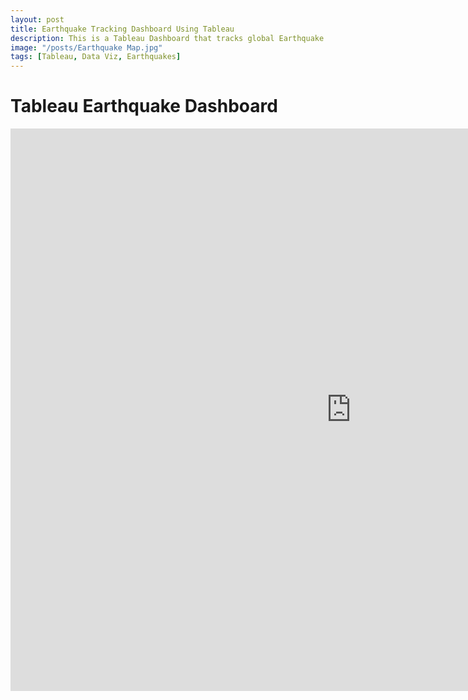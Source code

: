 ```yaml
---
layout: post
title: Earthquake Tracking Dashboard Using Tableau
description: This is a Tableau Dashboard that tracks global Earthquake activity across a 30-day period
image: "/posts/Earthquake Map.jpg"
tags: [Tableau, Data Viz, Earthquakes]
---
```


# Tableau Earthquake Dashboard

<iframe seamless frameborder="0" src="https://public.tableau.com/app/profile/helen.abell/viz/DSIEarthquakes/DSIEarthquakeTracker?:embed=yes&:display_count=yes&:showVizHome=no" width = '1090' height = '900'></iframe>
